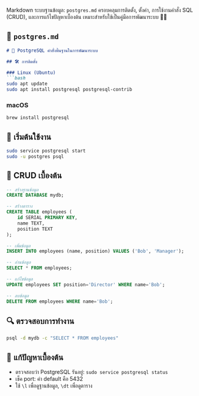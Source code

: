 Markdown ระบบฐานข้อมูล:  `postgres.md` ครอบคลุมการติดตั้ง, ตั้งค่า, การใช้งานคำสั่ง SQL (CRUD), และการแก้ไขปัญหาเบื้องต้น เหมาะสำหรับใช้เป็นคู่มือการพัฒนาระบบ 🧠💾


## 🐘 `postgres.md`

```markdown
# 🐘 PostgreSQL คำสั่งพื้นฐานในการพัฒนาระบบ

## 🛠️ การติดตั้ง

### Linux (Ubuntu)
```bash
sudo apt update
sudo apt install postgresql postgresql-contrib
```

### macOS
```bash
brew install postgresql
```

## 🚀 เริ่มต้นใช้งาน

```bash
sudo service postgresql start
sudo -u postgres psql
```

## 🔄 CRUD เบื้องต้น

```sql
-- สร้างฐานข้อมูล
CREATE DATABASE mydb;

-- สร้างตาราง
CREATE TABLE employees (
    id SERIAL PRIMARY KEY,
    name TEXT,
    position TEXT
);

-- เพิ่มข้อมูล
INSERT INTO employees (name, position) VALUES ('Bob', 'Manager');

-- อ่านข้อมูล
SELECT * FROM employees;

-- แก้ไขข้อมูล
UPDATE employees SET position='Director' WHERE name='Bob';

-- ลบข้อมูล
DELETE FROM employees WHERE name='Bob';
```

## 🔍 ตรวจสอบการทำงาน

```bash
psql -d mydb -c "SELECT * FROM employees"
```

## 🧯 แก้ปัญหาเบื้องต้น

- ตรวจสอบว่า PostgreSQL รันอยู่: `sudo service postgresql status`
- เช็ค port: ค่า default คือ 5432
- ใช้ `\l` เพื่อดูฐานข้อมูล, `\dt` เพื่อดูตาราง
```

